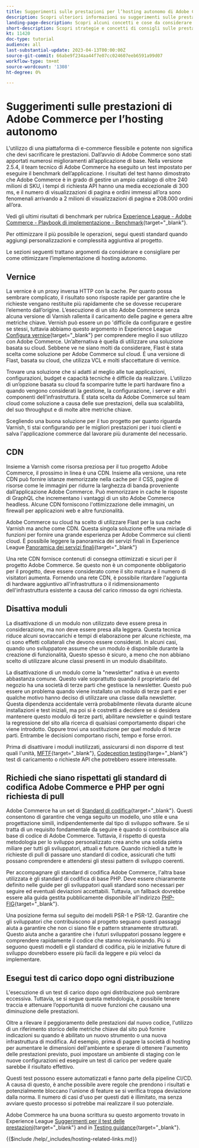 ```yaml
---
title: Suggerimenti sulle prestazioni per l’hosting autonomo di Adobe Commerce
description: Scopri ulteriori informazioni su suggerimenti sulle prestazioni di hosting autonomo, idee e concetti e best practice da considerare.
landing-page-description: Scopri alcuni concetti e cose da considerare per l’hosting di Adobe Commerce da solo.
short-description: Scopri strategie e concetti di consigli sulle prestazioni per l’hosting autonomo di Adobe Commerce.
kt: 11420
doc-type: tutorial
audience: all
last-substantial-update: 2023-04-13T00:00:00Z
source-git-commit: 66abe9f234aa44f7e07cc024607eeb6591a99d07
workflow-type: tm+mt
source-wordcount: '1308'
ht-degree: 0%

---
```



# Suggerimenti sulle prestazioni di Adobe Commerce per l’hosting autonomo

L&#39;utilizzo di una piattaforma di e-commerce flessibile e potente non significa che devi sacrificare le prestazioni. Dall’avvio di Adobe Commerce sono stati apportati numerosi miglioramenti all’applicazione di base. Nella versione 2.5.4, il team tecnico di Adobe Commerce ha eseguito un test impostato per eseguire il benchmark dell’applicazione. I risultati del test hanno dimostrato che Adobe Commerce è in grado di gestire un ampio catalogo di oltre 240 milioni di SKU, i tempi di richiesta API hanno una media eccezionale di 300 ms, e il numero di visualizzazioni di pagina e ordini immessi all’ora sono fenomenali arrivando a 2 milioni di visualizzazioni di pagina e 208.000 ordini all’ora.

Vedi gli ultimi risultati di benchmark per rubrica [Experience League - Adobe Commerce - Playbook di implementazione - Benchmark](https://experienceleague.adobe.com/docs/commerce-operations/implementation-playbook/infrastructure/performance/benchmarks.html){target="_blank"}.

Per ottimizzare il più possibile le operazioni, segui questi standard quando aggiungi personalizzazioni e complessità aggiuntiva al progetto.

Le sezioni seguenti trattano argomenti da considerare e consigliare per come ottimizzare l’implementazione di hosting autonomo.

## Vernice

La vernice è un proxy inversa HTTP con la cache. Per quanto possa sembrare complicato, il risultato sono risposte rapide per garantire che le richieste vengano restituite più rapidamente che se dovesse recuperare l’elemento dall’origine. L’esecuzione di un sito Adobe Commerce senza alcuna versione di Varnish rallenta il caricamento delle pagine e genera altre metriche chiave. Vernish può essere un po &#39;difficile da configurare e gestire se stessi, tuttavia abbiamo questo argomento in Experience League [Configura vernice](https://experienceleague.adobe.com/docs/commerce-operations/configuration-guide/cache/varnish/config-varnish.html){target="_blank"} per comprendere meglio il suo utilizzo con Adobe Commerce. Un’alternativa è quella di utilizzare una soluzione basata su cloud. Sebbene ve ne siano molti da considerare, Flast è stata scelta come soluzione per Adobe Commerce sul cloud. È una versione di Flast, basata su cloud, che utilizza VCL e molti sfaccettature di vernice.

Trovare una soluzione che si adatti al meglio alle tue applicazioni, configurazioni, budget e capacità tecniche è difficile da realizzare. L’utilizzo di un’opzione basata su cloud fa scomparire tutte le parti hardware fino a quando vengono considerati la gestione, la configurazione, i server e altri componenti dell’infrastruttura. È stata scelta da Adobe Commerce sul team cloud come soluzione a causa delle sue prestazioni, della sua scalabilità, del suo throughput e di molte altre metriche chiave.

Scegliendo una buona soluzione per il tuo progetto per quanto riguarda Varnish, ti stai configurando per le migliori prestazioni per i tuoi clienti e salva l&#39;applicazione commerce dal lavorare più duramente del necessario.

## CDN

Insieme a Varnish come risorsa preziosa per il tuo progetto Adobe Commerce, il prossimo in linea è una CDN. Insieme alla versione, una rete CDN può fornire istanze memorizzate nella cache per il CSS, pagine di risorse come le immagini per ridurre la larghezza di banda proveniente dall’applicazione Adobe Commerce. Può memorizzare in cache le risposte di GraphQL che incrementano i vantaggi di un sito Adobe Commerce headless. Alcune CDN forniscono l&#39;ottimizzazione delle immagini, un firewall per applicazioni web e altre funzionalità.

Adobe Commerce su cloud ha scelto di utilizzare Flast per la sua cache Varnish ma anche come CDN. Questa singola soluzione offre una miriade di funzioni per fornire una grande esperienza per Adobe Commerce sui clienti cloud. È possibile leggere la panoramica dei servizi finali in Experience League [Panoramica dei servizi finali](https://experienceleague.adobe.com/docs/commerce-cloud-service/user-guide/cdn/fastly.html){target="_blank"}

Una rete CDN fornisce contenuti di consegna ottimizzati e sicuri per il progetto Adobe Commerce. Se questo non è un componente obbligatorio per il progetto, deve essere considerato come il sito matura e il numero di visitatori aumenta. Fornendo una rete CDN, è possibile ritardare l&#39;aggiunta di hardware aggiuntivo all&#39;infrastruttura o il ridimensionamento dell&#39;infrastruttura esistente a causa del carico rimosso da ogni richiesta.

## Disattiva moduli

La disattivazione di un modulo non utilizzato deve essere presa in considerazione, ma non deve essere presa alla leggera. Questa tecnica riduce alcuni sovraccarichi e tempi di elaborazione per alcune richieste, ma ci sono effetti collaterali che devono essere considerati. In alcuni casi, quando uno sviluppatore assume che un modulo è disponibile durante la creazione di funzionalità, Questo spesso è sicuro, a meno che non abbiano scelto di utilizzare alcune classi presenti in un modulo disabilitato.

La disattivazione di un modulo come la &quot;newsletter&quot; nativa è un evento abbastanza comune. Questo vale soprattutto quando il proprietario del negozio ha una società di terze parti che gestisce la newsletter. Questo può essere un problema quando viene installato un modulo di terze parti e per qualche motivo hanno deciso di utilizzare una classe dalla newsletter. Questa dipendenza accidentale verrà probabilmente rilevata durante alcune installazioni e test iniziali, ma poi si è costretti a decidere se si desidera mantenere questo modulo di terze parti, abilitare newsletter e quindi testare la regressione del sito alla ricerca di qualsiasi comportamento dispari che viene introdotto. Oppure trovi una sostituzione per quel modulo di terze parti. Entrambe le decisioni comportano rischi, tempo e forse errori.

Prima di disattivare i moduli inutilizzati, assicurarsi di non disporre di test quali l&#39;unità, [MFTF](https://developer.adobe.com/commerce/cloud-tools/docker/test/application-testing/){target="_blank"}, [Codeception testing](https://developer.adobe.com/commerce/cloud-tools/docker/test/code-testing/){targe="_blank"} test di caricamento o richieste API che potrebbero essere interessate.

## Richiedi che siano rispettati gli standard di codifica Adobe Commerce e PHP per ogni richiesta di pull

Adobe Commerce ha un set di [Standard di codifica](https://developer.adobe.com/commerce/php/coding-standards/){target="_blank"}. Questi consentono di garantire che venga seguito un modello, uno stile e una progettazione simili, indipendentemente dal tipo di sviluppo software. Se si tratta di un requisito fondamentale da seguire è quando si contribuisce alla base di codice di Adobe Commerce. Tuttavia, il rispetto di questa metodologia per lo sviluppo personalizzato crea anche una solida pietra miliare per tutti gli sviluppatori, attuali e future. Quando richiedi a tutte le richieste di pull di passare uno standard di codice, assicurati che tutti possano comprendere e attendersi gli stessi pattern di sviluppo coerenti.

Per accompagnare gli standard di codifica Adobe Commerce, l&#39;altra base utilizzata è gli standard di codifica di base PHP. Deve essere chiaramente definito nelle guide per gli sviluppatori quali standard sono necessari per seguire ed eventuali deviazioni accettabili. Tuttavia, un fallback dovrebbe essere alla guida gestita pubblicamente disponibile all&#39;indirizzo [PHP-FIG](https://www.php-fig.org){target="_blank"}.

Una posizione ferma sul seguito dei modelli PSR-1 e PSR-12. Garantire che gli sviluppatori che contribuiscono al progetto seguano questi passaggi aiuta a garantire che non ci siano file e pattern stranamente strutturati. Questo aiuta anche a garantire che i futuri sviluppatori possano leggere e comprendere rapidamente il codice che stanno revisionando. Più si seguono questi modelli e gli standard di codifica, più le iniziative future di sviluppo dovrebbero essere più facili da leggere e più veloci da implementare.

## Esegui test di carico dopo ogni distribuzione

L&#39;esecuzione di un test di carico dopo ogni distribuzione può sembrare eccessiva. Tuttavia, se si segue questa metodologia, è possibile tenere traccia e attenuare l’opportunità di nuove funzioni che causano una diminuzione delle prestazioni.

Oltre a rilevare il peggioramento delle prestazioni dal nuovo codice, l&#39;utilizzo di un riferimento storico delle metriche chiave dal sito può fornire indicazioni su quando è abilitato un nuovo strumento o una nuova infrastruttura di modifica. Ad esempio, prima di pagare la società di hosting per aumentare le dimensioni dell&#39;ambiente e sperare di ottenere l&#39;aumento delle prestazioni previsto, puoi impostare un ambiente di staging con le nuove configurazioni ed eseguire un test di carico per vedere quale sarebbe il risultato effettivo.

Questi test possono essere automatizzati e fanno parte della pipeline CI/CD. A causa di questo, è anche possibile avere regole che prendono i risultati e potenzialmente bloccano l&#39;unione di feature se si verifica troppa deviazione dalla norma. Il numero di casi d&#39;uso per questi dati è illimitato, ma senza avviare questo processo si potrebbe mai realizzare il suo potenziale.

Adobe Commerce ha una buona scrittura su questo argomento trovato in Experience League [Suggerimenti per il test delle prestazioni](https://experienceleague.adobe.com/docs/commerce-operations/deliver-commerce-at-scale/launch.html){target="_blank"} and in [Testing guidance](https://experienceleague.adobe.com/docs/commerce-cloud-service/user-guide/develop/test/guidance.html){target="_blank"}.

{{$include /help/_includes/hosting-related-links.md}}
